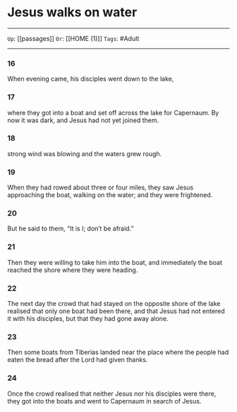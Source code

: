 # Jesus walks on water

---

`Up`: [[passages]] `Or`: [[HOME (1)]] `Tags`: #Adult

---

### 16

When evening came, his disciples went down to the lake,

### 17

where they got into a boat and set off across the lake for Capernaum. By now it was dark, and Jesus had not yet joined them.

### 18

strong wind was blowing and the waters grew rough.

### 19

When they had rowed about three or four miles, they saw Jesus approaching the boat, walking on the water; and they were frightened.

### 20

But he said to them, “It is I; don’t be afraid.”

### 21

Then they were willing to take him into the boat, and immediately the boat reached the shore where they were heading.

### 22

The next day the crowd that had stayed on the opposite shore of the lake realised that only one boat had been there, and that Jesus had not entered it with his disciples, but that they had gone away alone.

### 23

Then some boats from Tiberias landed near the place where the people had eaten the bread after the Lord had given thanks.

### 24

Once the crowd realised that neither Jesus nor his disciples were there, they got into the boats and went to Capernaum in search of Jesus.